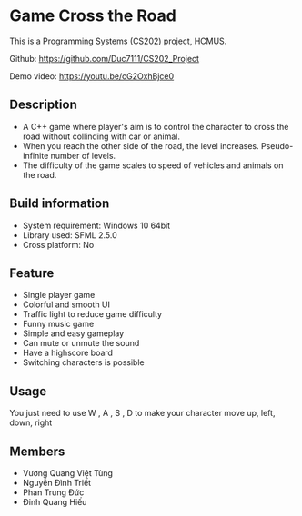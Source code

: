 # Game Cross the Road 
This is a Programming Systems (CS202) project, HCMUS.

Github: https://github.com/Duc7111/CS202_Project

Demo video: https://youtu.be/cG2OxhBjce0

## Description
- A C++ game where player's aim is to control the character to cross the road without collinding with car or animal.
- When you reach the other side of the road, the level increases. Pseudo-infinite number of levels.
- The difficulty of the game scales to speed of vehicles and animals on the road.
## Build information
- System requirement: Windows 10 64bit
- Library used: SFML 2.5.0
- Cross platform: No
## Feature
- Single player game 
- Colorful and smooth UI 
- Traffic light to reduce game difficulty 
- Funny music game
- Simple and easy gameplay
- Can mute or unmute the sound 
- Have a highscore board 
- Switching characters is possible
## Usage
You just need to use W , A , S , D to make your character move up, left, down, right
## Members
- Vương Quang Việt Tùng 
- Nguyễn Đình Triết 
- Phan Trung Đức 
- Đinh Quang Hiếu

